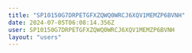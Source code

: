```yaml
---
title: "SP10150G7DRPETGFXZQWQ0WRCJ6XQV1MEMZP6BVNH"
date: 2024-07-05T06:08:14.356Z
user: SP10150G7DRPETGFXZQWQ0WRCJ6XQV1MEMZP6BVNH
layout: "users"
---
```

    
